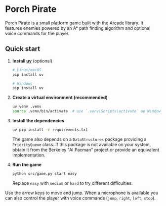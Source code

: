 # Porch Pirate

Porch Pirate is a small platform game built with the [Arcade](https://api.arcade.academy/) library. It features enemies powered by an A* path finding algorithm and optional voice commands for the player.

## Quick start

1. **Install [uv](https://github.com/astral-sh/uv)** (optional)
   ```bash
   # Linux/macOS
   pip install uv
   ```
   ```powershell
   # Windows
   pip install uv
   ```

2. **Create a virtual environment (recommended)**
   ```bash
   uv venv .venv
   source .venv/bin/activate  # use `.venv\Scripts\activate` on Windows
   ```

3. **Install the dependencies**
   ```bash
   uv pip install -r requirements.txt
   ```
   The game also depends on a `DataStructures` package providing a `PriorityQueue` class. If this package is not available on your system, obtain it from the Berkeley "AI Pacman" project or provide an equivalent implementation.

4. **Run the game**
   ```bash
   python src/game.py start easy
   ```
   Replace `easy` with `medium` or `hard` to try different difficulties.

Use the arrow keys to move and jump. When a microphone is available you can also control the player with voice commands (`jump`, `right`, `left`, `stop`).
